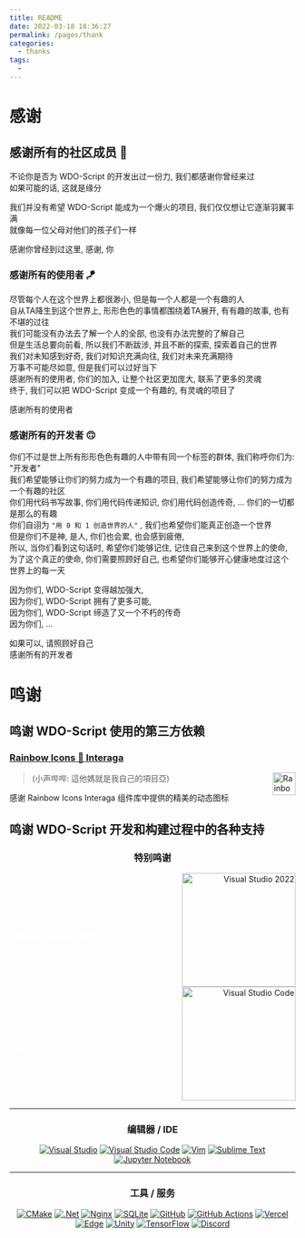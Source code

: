 ```yaml
---
title: README
date: 2022-03-18 18:36:27
permalink: /pages/thank
categories: 
  - thanks
tags: 
  - 
---
```


# 感谢
## 感谢所有的社区成员 🧬
不论你是否为 WDO-Script 的开发出过一份力, 我们都感谢你曾经来过  
如果可能的话, 这就是缘分  

我们并没有希望 WDO-Script 能成为一个爆火的项目, 我们仅仅想让它逐渐羽翼丰满  
就像每一位父母对他们的孩子们一样  

感谢你曾经到过这里, 感谢, 你

### 感谢所有的使用者 🪁
尽管每个人在这个世界上都很渺小, 但是每一个人都是一个有趣的人  
自从TA降生到这个世界上, 形形色色的事情都围绕着TA展开, 有有趣的故事, 也有不堪的过往  
我们可能没有办法去了解一个人的全部, 也没有办法完整的了解自己  
但是生活总要向前看, 所以我们不断跋涉, 并且不断的探索, 探索着自己的世界  
我们对未知感到好奇, 我们对知识充满向往, 我们对未来充满期待  
万事不可能尽如意, 但是我们可以过好当下  
感谢所有的使用者, 你们的加入, 让整个社区更加庞大, 联系了更多的灵魂  
终于, 我们可以把 WDO-Script 变成一个有趣的, 有灵魂的项目了  

感谢所有的使用者

### 感谢所有的开发者 🙃
你们不过是世上所有形形色色有趣的人中带有同一个标签的群体, 我们称呼你们为: "开发者"  
我们希望能够让你们的努力成为一个有趣的项目, 我们希望能够让你们的努力成为一个有趣的社区  
你们用代码书写故事, 你们用代码传递知识, 你们用代码创造传奇, ... 你们的一切都是那么的有趣  
你们自诩为 `"用 0 和 1 创造世界的人"` , 我们也希望你们能真正创造一个世界  
但是你们不是神, 是人, 你们也会累, 也会感到疲倦,  
所以, 当你们看到这句话时, 希望你们能够记住, 记住自己来到这个世界上的使命,  
为了这个真正的使命, 你们需要照顾好自己, 也希望你们能够开心健康地度过这个世界上的每一天  

因为你们, WDO-Script 变得越加强大,  
因为你们, WDO-Script 拥有了更多可能,  
因为你们, WDO-Script 缔造了又一个不朽的传奇  
因为你们, ...  

如果可以, 请照顾好自己  
感谢所有的开发者

# 鸣谢
## 鸣谢 WDO-Script 使用的第三方依赖


### [Rainbow Icons 🌈 Interaga](https://github.com/Catrol-org/Rainbow-Icons)
<!-- <div style="display: flex;align-items: center;flex-wrap: wrap;"><img alt="Rainbow Icons" width="20" height="20" src="https://source.catrol.cn/icons/Project/Catrol/WDO-Script/logo2-blue.png"></img><a target="_blank" href="https://github.com/Catrol-org/Rainbow-Icons"><h3>Rainbow Icons 🌈 Interaga</h3></a></div> -->
<!-- [Rainbow Icons 🌈 Interaga](https://github.com/Catrol-org/Rainbow-Icons) -->
<img alt="Rainbow Icons" align="right" width="40" height="40" src="https://source.catrol.cn/icons/Project/Catrol/WDO-Script/logo2-blue.png"></img>
> (小声哔哔: 這他媽就是我自己的項目亞)

感谢 Rainbow Icons Interaga 组件库中提供的精美的动态图标

## 鸣谢 WDO-Script 开发和构建过程中的各种支持

<h3 align="center">特别鸣谢</h3>

<style>
    .imgbox{
        position: relative;
    }
    .h1box{
        font-size: 16px;
        color: white;
        position:absolute;
        top:80px;
        left:10px;
    }
</style>

<center align="right">
<div class="imgbox">
<a target="_blank" href="https://visualstudio.microsoft.com/vs/">
<img width="200" height="200" alt="Visual Studio 2022" src="https://visualstudio.microsoft.com/wp-content/uploads/2021/10/Product-Icon.svg"></img>
<h1 class="h1box">Visual Studio 2022</h1>
</a>
</div>

<div class="imgbox">
<a target="_blank" href="https://code.visualstudio.com/">
<img width="200" height="200" alt="Visual Studio Code" src="https://visualstudio.microsoft.com/wp-content/uploads/2019/06/vs-code-responsive-01.svg"></img>
<h1 class="h1box">Visual Studio Code</h1>
</a>
</div>
</center>

----

<h3 align="center">编辑器 / IDE</h3>

<center>

[![Visual Studio](https://img.shields.io/badge/Visual%20Studio-5C2D91.svg?style=for-the-badge&logo=visual-studio&logoColor=white)](https://visualstudio.microsoft.com/vs/)
[![Visual Studio Code](https://img.shields.io/badge/Visual%20Studio%20Code-0078d7.svg?style=for-the-badge&logo=visual-studio-code&logoColor=white)](https://code.visualstudio.com/)
[![Vim](https://img.shields.io/badge/VIM-%2311AB00.svg?style=for-the-badge&logo=vim&logoColor=white)](https://www.vim.org/)
[![Sublime Text](https://img.shields.io/badge/sublime_text-%23575757.svg?style=for-the-badge&logo=sublime-text&logoColor=important)](https://www.sublimetext.com/)
[![Jupyter Notebook](https://img.shields.io/badge/jupyter-%23FA0F00.svg?style=for-the-badge&logo=jupyter&logoColor=white)](https://jupyter.org/)

</center>

----

<h3 align="center">工具 / 服务</h3>

<center>

[![CMake](https://img.shields.io/badge/CMake-%23008FBA.svg?style=for-the-badge&logo=cmake&logoColor=white)](https://cmake.org/)
[![.Net](https://img.shields.io/badge/.NET-5C2D91?style=for-the-badge&logo=.net&logoColor=white)](https://dotnet.microsoft.com/)
[![Nginx](https://img.shields.io/badge/nginx-%23009639.svg?style=for-the-badge&logo=nginx&logoColor=white)](https://www.nginx.com/)
[![SQLite](https://img.shields.io/badge/sqlite-%2307405e.svg?style=for-the-badge&logo=sqlite&logoColor=white)](https://www.sqlite.org/)
[![GitHub](https://img.shields.io/badge/github-%23121011.svg?style=for-the-badge&logo=github&logoColor=white)](https://github.com/)
[![GitHub Actions](https://img.shields.io/badge/github%20actions-%232671E5.svg?style=for-the-badge&logo=githubactions&logoColor=white)](https://github.com/features/actions)
[![Vercel](https://img.shields.io/badge/vercel-%23000000.svg?style=for-the-badge&logo=vercel&logoColor=white)](https://vercel.com/)
[![Edge](https://img.shields.io/badge/Edge-0078D7?style=for-the-badge&logo=Microsoft-edge&logoColor=white)](https://www.microsoft.com/edge)
[![Unity](https://img.shields.io/badge/unity-%23000000.svg?style=for-the-badge&logo=unity&logoColor=white)](https://unity.com/)
[![TensorFlow](https://img.shields.io/badge/TensorFlow-%23FF6F00.svg?style=for-the-badge&logo=TensorFlow&logoColor=white)](https://www.tensorflow.org/)
[![Discord](https://img.shields.io/badge/Discord-%237289DA.svg?style=for-the-badge&logo=discord&logoColor=white)](https://discord.com/)

</center>


